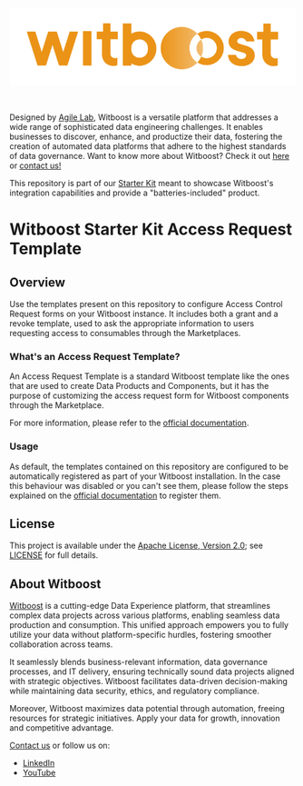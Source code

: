 <br/>
<p align="center">
    <a href="https://www.witboost.com/">
        <img src="img/witboost_logo.svg" alt="witboost" width=600 >
    </a>
</p>
<br/>

Designed by [Agile Lab](https://www.agilelab.it/), Witboost is a versatile platform that addresses a wide range of sophisticated data engineering challenges. It enables businesses to discover, enhance, and productize their data, fostering the creation of automated data platforms that adhere to the highest standards of data governance. Want to know more about Witboost? Check it out [here](https://www.witboost.com/) or [contact us!](https://witboost.com/contact-us)

This repository is part of our [Starter Kit](https://github.com/agile-lab-dev/witboost-starter-kit) meant to showcase Witboost's integration capabilities and provide a "batteries-included" product.

# Witboost Starter Kit Access Request Template

## Overview

Use the templates present on this repository to configure Access Control Request forms on your Witboost instance. It includes both a grant and a revoke template, used to ask the appropriate information to users requesting access to consumables through the Marketplaces.

### What's an Access Request Template?

An Access Request Template is a standard Witboost template like the ones that are used to create Data Products and Components, but it has the purpose of customizing the access request form for Witboost components through the Marketplace.

For more information, please refer to the [official documentation](https://docs.witboost.com/docs/p3_tech/p4_access_control/accessRequestTemplate).

### Usage

As default, the templates contained on this repository are configured to be automatically registered as part of your Witboost installation. In the case this behaviour was disabled or you can't see them, please follow the steps explained on the [official documentation](https://docs.witboost.com/docs/p3_tech/p4_access_control/accessRequestTemplate#how-it-works) to register them.

## License

This project is available under the [Apache License, Version 2.0](https://opensource.org/licenses/Apache-2.0); see [LICENSE](LICENSE) for full details.

## About Witboost

[Witboost](https://witboost.com/) is a cutting-edge Data Experience platform, that streamlines complex data projects across various platforms, enabling seamless data production and consumption. This unified approach empowers you to fully utilize your data without platform-specific hurdles, fostering smoother collaboration across teams.

It seamlessly blends business-relevant information, data governance processes, and IT delivery, ensuring technically sound data projects aligned with strategic objectives. Witboost facilitates data-driven decision-making while maintaining data security, ethics, and regulatory compliance.

Moreover, Witboost maximizes data potential through automation, freeing resources for strategic initiatives. Apply your data for growth, innovation and competitive advantage.

[Contact us](https://witboost.com/contact-us) or follow us on:

- [LinkedIn](https://www.linkedin.com/showcase/witboost/)
- [YouTube](https://www.youtube.com/@witboost-platform)
